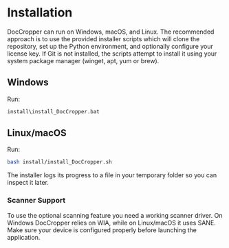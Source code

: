 # Installation

DocCropper can run on Windows, macOS, and Linux. The recommended approach is to use the provided installer scripts which will clone the repository, set up the Python environment, and optionally configure your license key. If Git is not installed, the scripts attempt to install it using your system package manager (winget, apt, yum or brew).

## Windows

Run:

```cmd
install\install_DocCropper.bat
```

## Linux/macOS

Run:

```bash
bash install/install_DocCropper.sh
```

The installer logs its progress to a file in your temporary folder so you can inspect it later.

### Scanner Support

To use the optional scanning feature you need a working scanner driver.
On Windows DocCropper relies on WIA, while on Linux/macOS it uses SANE.
Make sure your device is configured properly before launching the application.

